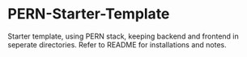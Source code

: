 # PERN-Starter-Template
Starter template, using PERN stack, keeping backend and frontend in seperate directories. Refer to README for installations and notes. 

